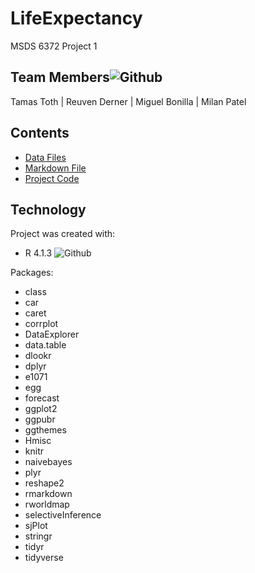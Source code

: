 # LifeExpectancy
MSDS 6372 Project 1

## Team Members![Github](https://img.shields.io/badge/Contributors-4-brightgreen)
Tamas Toth | Reuven Derner | Miguel Bonilla | Milan Patel 

## Contents
* [Data Files](https://github.com/boneeyah/LifeExpectancy/tree/main/Data%20Files)
* [Markdown File](https://github.com/boneeyah/LifeExpectancy/blob/main/Tamas_Toth_MSDS_6372_Project1.md)
* [Project Code](https://github.com/boneeyah/LifeExpectancy/tree/main/Code)

## Technology
Project was created with:
* R 4.1.3 ![Github](https://img.shields.io/badge/R-v4.1.3-blue)

Packages:
* class
* car
* caret
* corrplot
* DataExplorer
* data.table
* dlookr
* dplyr
* e1071
* egg
* forecast
* ggplot2
* ggpubr
* ggthemes
* Hmisc
* knitr
* naivebayes
* plyr
* reshape2
* rmarkdown
* rworldmap
* selectiveInference
* sjPlot
* stringr
* tidyr
* tidyverse
